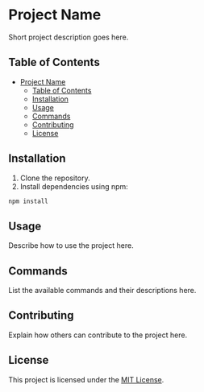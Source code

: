 # Project Name

Short project description goes here.

## Table of Contents

- [Project Name](#project-name)
  - [Table of Contents](#table-of-contents)
  - [Installation](#installation)
  - [Usage](#usage)
  - [Commands](#commands)
  - [Contributing](#contributing)
  - [License](#license)

## Installation

1. Clone the repository.
2. Install dependencies using npm:

  ```bash
  npm install
  ```

## Usage

Describe how to use the project here.

## Commands

List the available commands and their descriptions here.

## Contributing

Explain how others can contribute to the project here.

## License

This project is licensed under the [MIT License](LICENSE).